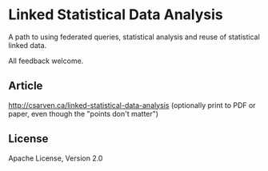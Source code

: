 # Linked Statistical Data Analysis

A path to using federated queries, statistical analysis and reuse of statistical linked data.

All feedback welcome.

## Article
http://csarven.ca/linked-statistical-data-analysis (optionally print to PDF or paper, even though the "points don't matter")

## License
Apache License, Version 2.0
